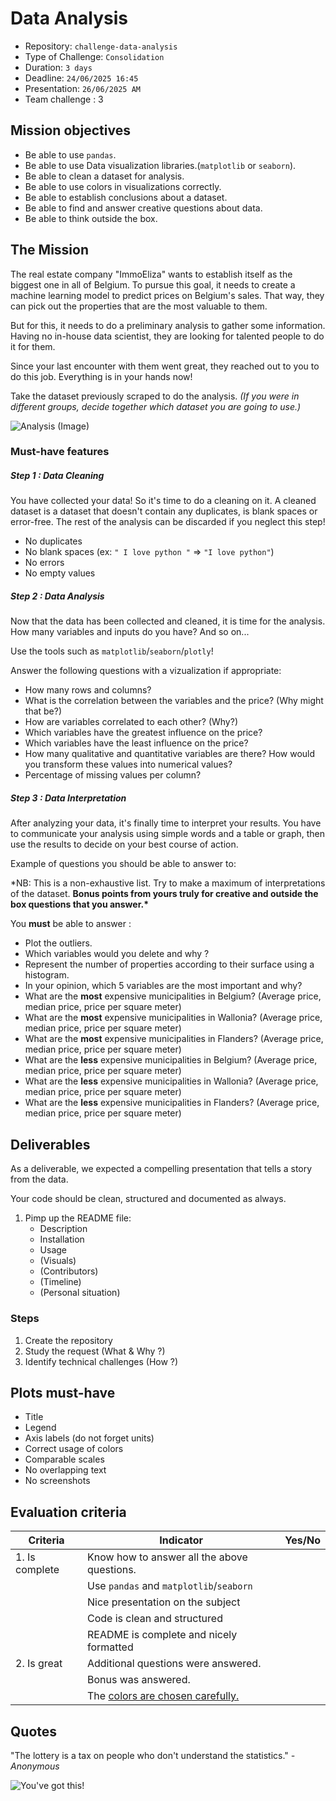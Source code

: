 # Data Analysis

- Repository: `challenge-data-analysis`
- Type of Challenge: `Consolidation`
- Duration: `3 days`
- Deadline: `24/06/2025 16:45`
- Presentation: `26/06/2025 AM`
- Team challenge : 3

## Mission objectives

- Be able to use `pandas`.
- Be able to use Data visualization libraries.(`matplotlib` or `seaborn`).
- Be able to clean a dataset for analysis.
- Be able to use colors in visualizations correctly.
- Be able to establish conclusions about a dataset.
- Be able to find and answer creative questions about data.
- Be able to think outside the box.

## The Mission

The real estate company "ImmoEliza" wants to establish itself as the biggest one in all of Belgium. To pursue this goal, it needs to create a machine learning model to predict prices on Belgium's sales. That way, they can pick out the properties that are the most valuable to them.

But for this, it needs to do a preliminary analysis to gather some information. Having no in-house data scientist, they are looking for talented people to do it for them.

Since your last encounter with them went great, they reached out to you to do this job. Everything is in your hands now!

Take the dataset previously scraped to do the analysis. _(If you were in different groups, decide together which dataset you are going to use.)_

![Analysis (Image)](https://y26uq11r8xr1zyp0d3inciqv-wpengine.netdna-ssl.com/wp-content/uploads/2019/10/37.jpg)

### Must-have features

##### Step 1 : Data Cleaning

You have collected your data! So it's time to do a cleaning on it. A cleaned dataset is a dataset that doesn't contain any duplicates, is blank spaces or error-free. The rest of the analysis can be discarded if you neglect this step!

- No duplicates
- No blank spaces (ex: `" I love python "` => `"I love python"`)
- No errors
- No empty values

##### Step 2 : Data Analysis

Now that the data has been collected and cleaned, it is time for the analysis. How many variables and inputs do you have? And so on...

Use the tools such as `matplotlib`/`seaborn`/`plotly`!

Answer the following questions with a vizualization if appropriate:

- How many rows and columns?
- What is the correlation between the variables and the price? (Why might that be?)
- How are variables correlated to each other? (Why?)
- Which variables have the greatest influence on the price?
- Which variables have the least influence on the price?
- How many qualitative and quantitative variables are there? How would you transform these values into numerical values?
- Percentage of missing values per column?

##### Step 3 : Data Interpretation

After analyzing your data, it's finally time to interpret your results. You have to communicate your analysis using simple words and a table or graph, then use the results to decide on your best course of action.

Example of questions you should be able to answer to:

\*NB: This is a non-exhaustive list. Try to make a maximum of interpretations of the dataset.
**Bonus points from yours truly for creative and outside the box questions that you answer.\***

You **must** be able to answer :

- Plot the outliers.
- Which variables would you delete and why ?
- Represent the number of properties according to their surface using a histogram.
- In your opinion, which 5 variables are the most important and why?
- What are the **most** expensive municipalities in Belgium? (Average price, median price, price per square meter)
- What are the **most** expensive municipalities in Wallonia? (Average price, median price, price per square meter)
- What are the **most** expensive municipalities in Flanders? (Average price, median price, price per square meter)
- What are the **less** expensive municipalities in Belgium? (Average price, median price, price per square meter)
- What are the **less** expensive municipalities in Wallonia? (Average price, median price, price per square meter)
- What are the **less** expensive municipalities in Flanders? (Average price, median price, price per square meter)


## Deliverables

As a deliverable, we expected a compelling presentation that tells a story from the data.

Your code should be clean, structured and documented as always.

1. Pimp up the README file:
   - Description
   - Installation
   - Usage
   - (Visuals)
   - (Contributors)
   - (Timeline)
   - (Personal situation)

### Steps

1. Create the repository
2. Study the request (What & Why ?)
3. Identify technical challenges (How ?)

## Plots must-have
- Title
- Legend
- Axis labels (do not forget units)
- Correct usage of colors
- Comparable scales
- No overlapping text
- No screenshots

## Evaluation criteria

| Criteria       | Indicator                                                                                                     | Yes/No |
| -------------- | ------------------------------------------------------------------------------------------------------------- | ------ |
| 1. Is complete | Know how to answer all the above questions.                                                                   |        |
|                | Use `pandas` and `matplotlib`/`seaborn`                                                                       |        |
|                | Nice presentation on the subject                                                                              |        |
|                | Code is clean and structured                                                                                  |        |
|                | README is complete and nicely formatted                                                                       |        |
| 2. Is great    | Additional questions were answered.                                                                           |        |
|                | Bonus was answered.                                                                                           |        |
|                | The [colors are chosen carefully.](https://chartio.com/learn/charts/how-to-choose-colors-data-visualization/) |        |

## Quotes

"The lottery is a tax on people who don't understand the statistics."
_- Anonymous_

![You've got this!](https://media.giphy.com/media/JrXas5ecb4FkwbFpIE/giphy.gif)